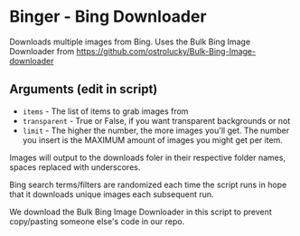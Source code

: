 # Binger - Bing Downloader

Downloads multiple images from Bing. Uses the Bulk Bing Image Downloader from
https://github.com/ostrolucky/Bulk-Bing-Image-downloader

## Arguments (edit in script)
* `items` - The list of items to grab images from
* `transparent` - True or False, if you want transparent backgrounds or not
* `limit` - The higher the number, the more images you'll get. The number you insert is the MAXIMUM amount of images you might get per item.

Images will output to the downloads foler in their respective folder names, spaces replaced with underscores.

Bing search terms/filters are randomized each time the script runs in hope that it downloads unique images each subsequent run.

We download the Bulk Bing Image Downloader in this script to prevent copy/pasting someone else's code in our repo.